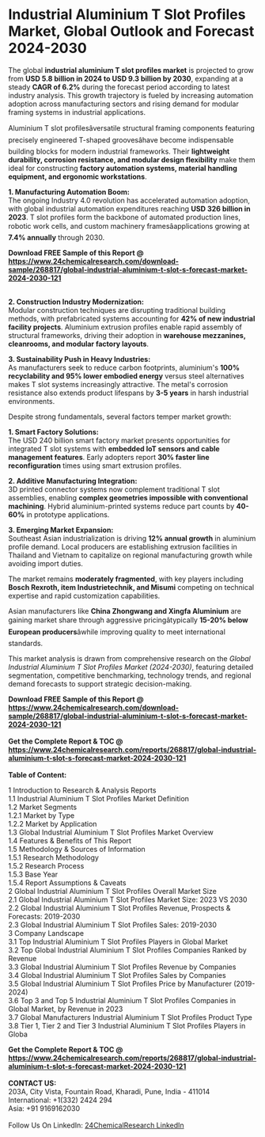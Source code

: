 <h1>Industrial Aluminium T Slot Profiles Market, Global Outlook and Forecast 2024-2030</h1><p>The global <strong>industrial aluminium T slot profiles market</strong> is projected to grow from <strong>USD 5.8 billion in 2024 to USD 9.3 billion by 2030</strong>, expanding at a steady <strong>CAGR of 6.2%</strong> during the forecast period according to latest industry analysis. This growth trajectory is fueled by increasing automation adoption across manufacturing sectors and rising demand for modular framing systems in industrial applications.</p><p>Aluminium T slot profilesâversatile structural framing components featuring precisely engineered T-shaped groovesâhave become indispensable building blocks for modern industrial frameworks. Their <strong>lightweight durability, corrosion resistance, and modular design flexibility</strong> make them ideal for constructing <strong>factory automation systems, material handling equipment, and ergonomic workstations</strong>.</p><p><strong>1. Manufacturing Automation Boom:</strong><br>
The ongoing Industry 4.0 revolution has accelerated automation adoption, with global industrial automation expenditures reaching <strong>USD 326 billion in 2023</strong>. T slot profiles form the backbone of automated production lines, robotic work cells, and custom machinery framesâapplications growing at <strong>7.4% annually</strong> through 2030.</p><div><b>Download FREE Sample of this Report @ 
            <a href="https://www.24chemicalresearch.com/download-sample/268817/global-industrial-aluminium-t-slot-s-forecast-market-2024-2030-121">
            https://www.24chemicalresearch.com/download-sample/268817/global-industrial-aluminium-t-slot-s-forecast-market-2024-2030-121</a></b></div><br><p><strong>2. Construction Industry Modernization:</strong><br>
Modular construction techniques are disrupting traditional building methods, with prefabricated systems accounting for <strong>42% of new industrial facility projects</strong>. Aluminium extrusion profiles enable rapid assembly of structural frameworks, driving their adoption in <strong>warehouse mezzanines, cleanrooms, and modular factory layouts</strong>.</p><p><strong>3. Sustainability Push in Heavy Industries:</strong><br>
As manufacturers seek to reduce carbon footprints, aluminium's <strong>100% recyclability and 95% lower embodied energy</strong> versus steel alternatives makes T slot systems increasingly attractive. The metal's corrosion resistance also extends product lifespans by <strong>3-5 years</strong> in harsh industrial environments.</p><p>Despite strong fundamentals, several factors temper market growth:</p><p><strong>1. Smart Factory Solutions:</strong><br>
The USD 240 billion smart factory market presents opportunities for integrated T slot systems with <strong>embedded IoT sensors and cable management features</strong>. Early adopters report <strong>30% faster line reconfiguration</strong> times using smart extrusion profiles.</p><p><strong>2. Additive Manufacturing Integration:</strong><br>
3D printed connector systems now complement traditional T slot assemblies, enabling <strong>complex geometries impossible with conventional machining</strong>. Hybrid aluminium-printed systems reduce part counts by <strong>40-60%</strong> in prototype applications.</p><p><strong>3. Emerging Market Expansion:</strong><br>
Southeast Asian industrialization is driving <strong>12% annual growth</strong> in aluminium profile demand. Local producers are establishing extrusion facilities in Thailand and Vietnam to capitalize on regional manufacturing growth while avoiding import duties.</p><p>The market remains <strong>moderately fragmented</strong>, with key players including <strong>Bosch Rexroth, item Industrietechnik, and Misumi</strong> competing on technical expertise and rapid customization capabilities.</p><p>Asian manufacturers like <strong>China Zhongwang and Xingfa Aluminium</strong> are gaining market share through aggressive pricingâtypically <strong>15-20% below European producers</strong>âwhile improving quality to meet international standards.</p><p>This market analysis is drawn from comprehensive research on the <em>Global Industrial Aluminium T Slot Profiles Market (2024-2030)</em>, featuring detailed segmentation, competitive benchmarking, technology trends, and regional demand forecasts to support strategic decision-making.</p><div><b>Download FREE Sample of this Report @ 
            <a href="https://www.24chemicalresearch.com/download-sample/268817/global-industrial-aluminium-t-slot-s-forecast-market-2024-2030-121">
            https://www.24chemicalresearch.com/download-sample/268817/global-industrial-aluminium-t-slot-s-forecast-market-2024-2030-121</a></b></div><br><div><b>Get the Complete Report & TOC @ 
            <a href="https://www.24chemicalresearch.com/reports/268817/global-industrial-aluminium-t-slot-s-forecast-market-2024-2030-121">
            https://www.24chemicalresearch.com/reports/268817/global-industrial-aluminium-t-slot-s-forecast-market-2024-2030-121</a></b></div><br>
            <b>Table of Content:</b><p>1 Introduction to Research & Analysis Reports<br />
    1.1 Industrial Aluminium T Slot Profiles Market Definition<br />
    1.2 Market Segments<br />
        1.2.1 Market by Type<br />
        1.2.2 Market by Application<br />
    1.3 Global Industrial Aluminium T Slot Profiles Market Overview<br />
    1.4 Features & Benefits of This Report<br />
    1.5 Methodology & Sources of Information<br />
        1.5.1 Research Methodology<br />
        1.5.2 Research Process<br />
        1.5.3 Base Year<br />
        1.5.4 Report Assumptions & Caveats<br />
2 Global Industrial Aluminium T Slot Profiles Overall Market Size<br />
    2.1 Global Industrial Aluminium T Slot Profiles Market Size: 2023 VS 2030<br />
    2.2 Global Industrial Aluminium T Slot Profiles Revenue, Prospects & Forecasts: 2019-2030<br />
    2.3 Global Industrial Aluminium T Slot Profiles Sales: 2019-2030<br />
3 Company Landscape<br />
    3.1 Top Industrial Aluminium T Slot Profiles Players in Global Market<br />
    3.2 Top Global Industrial Aluminium T Slot Profiles Companies Ranked by Revenue<br />
    3.3 Global Industrial Aluminium T Slot Profiles Revenue by Companies<br />
    3.4 Global Industrial Aluminium T Slot Profiles Sales by Companies<br />
    3.5 Global Industrial Aluminium T Slot Profiles Price by Manufacturer (2019-2024)<br />
    3.6 Top 3 and Top 5 Industrial Aluminium T Slot Profiles Companies in Global Market, by Revenue in 2023<br />
    3.7 Global Manufacturers Industrial Aluminium T Slot Profiles Product Type<br />
    3.8 Tier 1, Tier 2 and Tier 3 Industrial Aluminium T Slot Profiles Players in Globa</p><div><b>Get the Complete Report & TOC @ 
            <a href="https://www.24chemicalresearch.com/reports/268817/global-industrial-aluminium-t-slot-s-forecast-market-2024-2030-121">
            https://www.24chemicalresearch.com/reports/268817/global-industrial-aluminium-t-slot-s-forecast-market-2024-2030-121</a></b></div><br><b>CONTACT US:</b><br>
            203A, City Vista, Fountain Road, Kharadi, Pune, India - 411014<br>
            International: +1(332) 2424 294<br>
            Asia: +91 9169162030 <br><br>
            Follow Us On LinkedIn: <a href="https://www.linkedin.com/company/24chemicalresearch/">24ChemicalResearch LinkedIn</a>